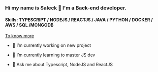 ### Hi my name is Saleck 👋 I'm a Back-end developer.  

#### Skills: TYPESCRIPT / NODEJS / REACTJS / JAVA / PYTHON / DOCKER / AWS / SQL /MONGODB

[To know more](https://eljiliportfolio.web.app/)

- 🔭 I’m currently working on new project
- 🌱 I’m currently learning to master JS dev

- 💬 Ask me about Typescript, NodeJS and ReactJS

<!--

![GitHub stats](https://github-readme-stats.vercel.app/api?username=Saleck-Eljili&show_icons=true&hide=contribs)

![Top Langs](https://github-readme-stats.vercel.app/api/top-langs/?username=Saleck-Eljili)





**Saleck-Eljili/Saleck-Eljili** is a ✨ _special_ ✨ repository because its `README.md` (this file) appears on your GitHub profile.
Here are some ideas to get you started:



-->

